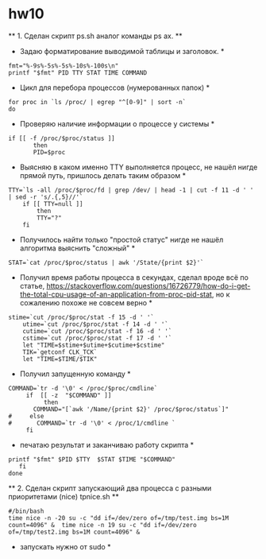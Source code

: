 # hw10
** 1. Сделан скрипт ps.sh аналог команды ps ax. ** 

* Задаю форматирование выводимой таблицы и заголовок. *

```
fmt="%-9s%-5s%-5s%-10s%-100s\n"
printf "$fmt" PID TTY STAT TIME COMMAND
```
* Цикл для перебора процессов (нумерованных папок) *
```
for proc in `ls /proc/ | egrep "^[0-9]" | sort -n`
do
```
* Проверяю наличие информации о процессе у системы *

```
if [[ -f /proc/$proc/status ]]
       then
       PID=$proc
``` 

* Выясняю в каком именно TTY выполняется процесс, не нашёл нигде прямой путь, пришлось делать таким образом *
```
TTY=`ls -all /proc/$proc/fd | grep /dev/ | head -1 | cut -f 11 -d ' ' | sed -r 's/.{,5}//'`
    if [[ TTY=null ]]
        then
        TTY="?"
    fi
```
* Получилось найти только "простой статус" нигде не нашёл алгоритма выяснить "сложный" *
```
STAT=`cat /proc/$proc/status | awk '/State/{print $2}'`
```
* Получил время работы процесса в секундах, сделал вроде всё по статье, https://stackoverflow.com/questions/16726779/how-do-i-get-the-total-cpu-usage-of-an-application-from-proc-pid-stat, но к сожалению похоже не совсем верно *
```
stime=`cut /proc/$proc/stat -f 15 -d ' '`
    utime=`cut /proc/$proc/stat -f 14 -d ' '`
    cutime=`cut /proc/$proc/stat -f 16 -d ' '`
    cstime=`cut /proc/$proc/stat -f 17 -d ' '`
    let "TIME=$stime+$utime+$cutime+$cstime"
    TIK=`getconf CLK_TCK`
    let "TIME=$TIME/$TIK"
```
* Получил запущенную команду *
```
COMMAND=`tr -d '\0' < /proc/$proc/cmdline`
     if  [[ -z  "$COMMAND" ]]
          then
       COMMAND="[`awk '/Name/{print $2}' /proc/$proc/status`]"
#     else
#       COMMAND=`tr -d '\0' < /proc/1/cmdline `
     fi
```
* печатаю результат и заканчиваю работу скрипта *
```
printf "$fmt" $PID $TTY  $STAT $TIME "$COMMAND"
   fi
done
```
** 2. Сделан скрипт запускающий два процесса с разными приоритетами (nice) tpnice.sh **
```
#/bin/bash
time nice -n -20 su -c "dd if=/dev/zero of=/tmp/test.img bs=1M count=4096" &  time nice -n 19 su -c "dd if=/dev/zero of=/tmp/test2.img bs=1M count=4096" &

```
* запускать нужно от sudo *
